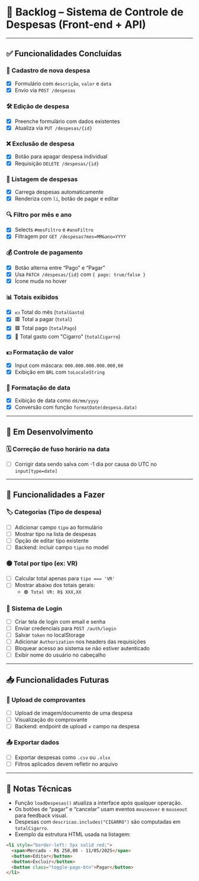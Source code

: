 # 📘 Backlog – Sistema de Controle de Despesas (Front-end + API)


---

## ✅ Funcionalidades Concluídas

### 📝 Cadastro de nova despesa
- [x] Formulário com `descrição`, `valor` e `data`
- [x] Envio via `POST /despesas`

### 🛠 Edição de despesa
- [x] Preenche formulário com dados existentes
- [x] Atualiza via `PUT /despesas/{id}`

### ❌ Exclusão de despesa
- [x] Botão para apagar despesa individual
- [x] Requisição `DELETE /despesas/{id}`

### 📄 Listagem de despesas
- [x] Carrega despesas automaticamente
- [x] Renderiza com `li`, botão de pagar e editar

### 🔍 Filtro por mês e ano
- [x] Selects `#mesFiltro` e `#anoFiltro`
- [x] Filtragem por `GET /despesas?mes=MM&ano=YYYY`

### 💰 Controle de pagamento
- [x] Botão alterna entre “Pago” e “Pagar”
- [x] Usa `PATCH /despesas/{id}` com `{ pago: true/false }`
- [x] Ícone muda no hover

### 📊 Totais exibidos
- [x] 💵 Total do mês (`totalGasto`)
- [x] 🟥 Total a pagar (`total`)
- [x] 🟩 Total pago (`totalPago`)
- [x] 🚬 Total gasto com "Cigarro" (`totalCigarro`)

### 💵 Formatação de valor
- [x] Input com máscara: `000.000.000.000.000,00`
- [x] Exibição em `BRL` com `toLocaleString`

### 📅 Formatação de data
- [x] Exibição de data como `dd/mm/yyyy`
- [x] Conversão com função `formatDate(despesa.data)`

---

## 🔧 Em Desenvolvimento

### 🗓 Correção de fuso horário na data
- [ ] Corrigir data sendo salva com -1 dia por causa do UTC no `input[type=date]`

---

## 🧩 Funcionalidades a Fazer

### 🏷 Categorias (Tipo de despesa)
- [ ] Adicionar campo `tipo` ao formulário
- [ ] Mostrar tipo na lista de despesas
- [ ] Opção de editar tipo existente
- [ ] Backend: incluir campo `tipo` no model

### 🟢 Total por tipo (ex: VR)
- [ ] Calcular total apenas para `tipo === 'VR'`
- [ ] Mostrar abaixo dos totais gerais:
  - `🟢 Total VR: R$ XXX,XX`

### 🔐 Sistema de Login
- [ ] Criar tela de login com email e senha
- [ ] Enviar credenciais para `POST /auth/login`
- [ ] Salvar `token` no localStorage
- [ ] Adicionar `Authorization` nos headers das requisições
- [ ] Bloquear acesso ao sistema se não estiver autenticado
- [ ] Exibir nome do usuário no cabeçalho

---

## 📥 Funcionalidades Futuras

### 🧾 Upload de comprovantes
- [ ] Upload de imagem/documento de uma despesa
- [ ] Visualização do comprovante
- [ ] Backend: endpoint de upload + campo na despesa

### 📤 Exportar dados
- [ ] Exportar despesas como `.csv` ou `.xlsx`
- [ ] Filtros aplicados devem refletir no arquivo

---

## 🧠 Notas Técnicas

- Função `loadDespesas()` atualiza a interface após qualquer operação.
- Os botões de “pagar” e “cancelar” usam eventos `mouseover` e `mouseout` para feedback visual.
- Despesas com `descricao.includes("CIGARRO")` são computadas em `totalCigarro`.
- Exemplo da estrutura HTML usada na listagem:

```html
<li style="border-left: 5px solid red;">
  <span>Mercado - R$ 250,00 - 11/05/2025</span>
  <button>Editar</button>
  <button>Excluir</button>
  <button class="toggle-pago-btn">Pagar</button>
</li>
